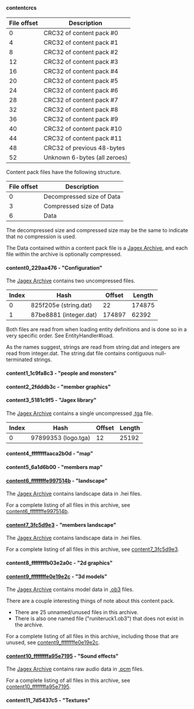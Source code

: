#### contentcrcs

File offset | Description
----------- | --------------
| 0 | CRC32 of content pack #0
| 4 | CRC32 of content pack #1
| 8 | CRC32 of content pack #2
| 12 | CRC32 of content pack #3
| 16 | CRC32 of content pack #4
| 20 | CRC32 of content pack #5
| 24 | CRC32 of content pack #6
| 28 | CRC32 of content pack #7
| 32 | CRC32 of content pack #8
| 36 | CRC32 of content pack #9
| 40 | CRC32 of content pack #10
| 44 | CRC32 of content pack #11
| 48 | CRC32 of previous 48-bytes
| 52 | Unknown 6-bytes (all zeroes)

Content pack files have the following structure.

File offset | Description
----------- | --------------
| 0 | Decompressed size of Data
| 3 | Compressed size of Data
| 6 | Data

The decompressed size and compressed size may be the same to indicate that no compression is used.

The Data contained within a content pack file is a [Jagex Archive](./JagexArchive.md), and each file within the archive is optionally compressed.

#### content0_229aa476 - "Configuration"

The [Jagex Archive](./JagexArchive.md) contains two uncompressed files.

Index | Hash | Offset | Length
----- | ---- | ------ | -------
0 | 825f205e (string.dat) | 22 | 174875
1 | 87be8881 (integer.dat) | 174897 | 62392

Both files are read from when loading entity definitions and is done so in a very specific order. See EntityHandler#load.

As the names suggest, strings are read from string.dat and integers are read from integer.dat.
The string.dat file contains contiguous null-terminated strings.

#### content1_1c9fa8c3 - "people and monsters"

#### content2_2fdddb3c - "member graphics"

#### content3_5181c9f5 - "Jagex library"

The [Jagex Archive](./JagexArchive.md) contains a single uncompressed [.tga](https://en.wikipedia.org/wiki/Truevision_TGA) file.

Index | Hash | Offset | Length
----- | ---- | ------ | -------
0 | 97899353 (logo.tga) | 12 | 25192

#### content4_ffffffffaaca2b0d - "map"

#### content5_6a1d6b00 - "members map"

#### [content6_ffffffffe997514b](./content6_ffffffffe997514b.md) - "landscape"

The [Jagex Archive](./JagexArchive.md) contains landscape data in .hei files.

For a complete listing of all files in this archive, see [content6_ffffffffe997514b](./content6_ffffffffe997514b.md).

#### [content7_3fc5d9e3](./content7_3fc5d9e3.md) - "members landscape"

The [Jagex Archive](./JagexArchive.md) contains landscape data in .hei files.

For a complete listing of all files in this archive, see [content7_3fc5d9e3](./content7_3fc5d9e3.md).

#### content8_ffffffffb03e2a0c - "2d graphics"

#### [content9_ffffffffe0e19e2c](./content9_ffffffffe0e19e2c.md) - "3d models"

The [Jagex Archive](./JagexArchive.md) contains model data in [.ob3](./ob3.md) files.

There are a couple interesting things of note about this content pack.
- There are 25 unnamed/unused files in this archive.
- There is also one named file ("runiteruck1.ob3") that does not exist in the archive.

For a complete listing of all files in this archive, including those that are unused, see [content9_ffffffffe0e19e2c](./content9_ffffffffe0e19e2c.md).

#### [content10_ffffffffa95e7195](./content10_ffffffffa95e7195.md) - "Sound effects"

The [Jagex Archive](./JagexArchive.md) contains raw audio data in [.pcm](https://en.wikipedia.org/wiki/Pulse-code_modulation) files.

For a complete listing of all files in this archive, see [content10_ffffffffa95e7195](./content10_ffffffffa95e7195.md).

#### content11_7d5437c5 - "Textures"
